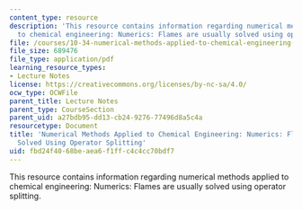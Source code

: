 ```yaml
---
content_type: resource
description: 'This resource contains information regarding numerical methods applied
  to chemical engineering: Numerics: Flames are usually solved using operator splitting.'
file: /courses/10-34-numerical-methods-applied-to-chemical-engineering-fall-2015/fbd24f4068beaea6f1ffc4c4cc70bdf7_MIT10_34F15_Lec31_1.pdf
file_size: 689476
file_type: application/pdf
learning_resource_types:
- Lecture Notes
license: https://creativecommons.org/licenses/by-nc-sa/4.0/
ocw_type: OCWFile
parent_title: Lecture Notes
parent_type: CourseSection
parent_uid: a27bdb95-dd13-cb24-9276-77496d8a5c4a
resourcetype: Document
title: 'Numerical Methods Applied to Chemical Engineering: Numerics: Flames are Usually
  Solved Using Operator Splitting'
uid: fbd24f40-68be-aea6-f1ff-c4c4cc70bdf7
---
```

This resource contains information regarding numerical methods applied to chemical engineering: Numerics: Flames are usually solved using operator splitting.